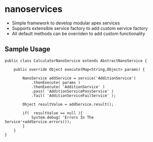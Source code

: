 # nanoservices
- Simple framework to develop modular apex services
- Supports extensible service factory to add custom service factory
- All default methods can be overriden to add custom functionality

## Sample Usage

```
public class CalculatorNanoService extends AbstractNanoService {
	
    public override Object execute(Map<String,Object> params) {
        
        NanoService addService = service('AdditionService')
            .thenExecute( params )
            .thenExecute( 'AdditionService' )
            .pass( 'AdditionServicePassService' )
            .fail( 'AdditionServiceFailService' );

        Object resultValue = addService.result();

        if(  resultValue == null ){
        	System.debug( 'Errors In The Service'+addService.errors());
        }   
    }
}
```



